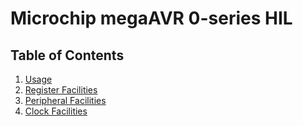 # Microchip megaAVR 0-series HIL

## Table of Contents

1. [Usage](usage.md)
1. [Register Facilities](register.md)
1. [Peripheral Facilities](peripheral.md)
1. [Clock Facilities](clock.md)
